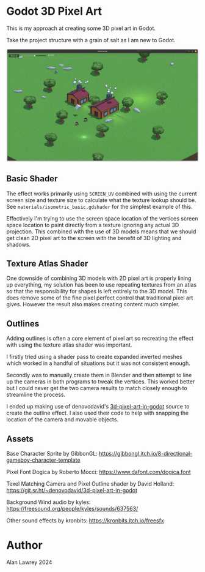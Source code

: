 # Godot 3D Pixel Art

This is my approach at creating some 3D pixel art in Godot.

Take the project structure with a grain of salt as I am new to Godot.

![Screenshot of the game](screenshot.png)

## Basic Shader

The effect works primarily using `SCREEN_UV` combined with using the current screen size and texture size to calculate what the texture lookup should be. See `materials/isometric_basic.gdshader` for the simplest example of this.

Effectively I'm trying to use the screen space location of the vertices screen space location to paint
directly from a texture ignoring any actual 3D projection. This combined with the use of 3D models means that we should get clean 2D pixel art to the screen with the benefit of 3D lighting and shadows.

## Texture Atlas Shader

One downside of combining 3D models with 2D pixel art is properly lining up everything, my solution has been to use repeating textures from an atlas so that the responsibility for shapes is left entirely to the 3D model. This does remove some of the fine pixel perfect control that traditional pixel art gives. However the result also makes creating content much simpler.

## Outlines

Adding outlines is often a core element of pixel art so recreating the effect with using the texture atlas shader was important.

I firstly tried using a shader pass to create expanded inverted meshes which worked in a handful of situations but it was not consistent enough.

Secondly was to manually create them in Blender and then attempt to line up the cameras in both programs to tweak the vertices. This worked better but I could never get the two camera results to match closely enough to streamline the process.

I ended up making use of denovodavid's [3d-pixel-art-in-godot](https://git.sr.ht/~denovodavid/3d-pixel-art-in-godot) source to create the outline effect. I also used their code to help with snapping the location of the camera and movable objects.

## Assets

Base Character Sprite by GibbonGL: https://gibbongl.itch.io/8-directional-gameboy-character-template

Pixel Font Dogica by Roberto Mocci: https://www.dafont.com/dogica.font

Texel Matching Camera and Pixel Outline shader by David Holland: https://git.sr.ht/~denovodavid/3d-pixel-art-in-godot

Background Wind audio by kyles: https://freesound.org/people/kyles/sounds/637563/

Other sound effects by kronbits: https://kronbits.itch.io/freesfx

# Author

Alan Lawrey 2024